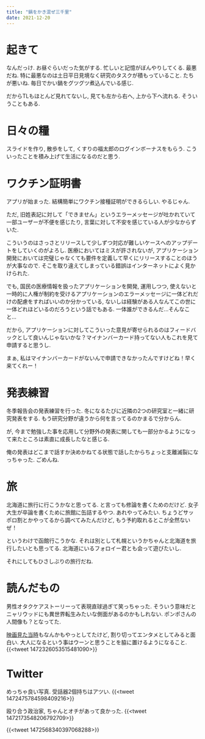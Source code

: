 ```yaml
---
title: "鍋をかき混ぜ三千里"
date: 2021-12-20
---
```


# 起きて
なんだっけ. お昼ぐらいだった気がする. 忙しいと記憶がぼんやりしてくる. 最悪だね. 特に最悪なのは土日平日見境なく研究のタスクが積もっていること. たちが悪いね. 毎日でかい鍋をグツグツ煮込んでいる感じ.

だからTLもほとんど見れてないし, 見ても左から右へ, 上から下へ流れる. そういうこともある.

# 日々の糧
スライドを作り, 散歩をして, くすりの福太郎のログインボーナスをもらう. こういったことを積み上げて生活になるのだと思う.
# ワクチン証明書
アプリが始まった. 結構簡単にワクチン接種証明ができるらしい. やるじゃん.

ただ, 旧姓表記に対して「できません」というエラーメッセージが吐かれていて一部ユーザーが不便を感じたり, 言葉に対して不安を感じている人が少なからずいた.

こういうのはさっさとリリースして少しずつ対応が難しいケースへのアップデートをしていくのがよろし. 医療においてはミスが許されないが, アプリケーション開発においては完璧じゃなくても要件を定義して早くにリリースすることのほうが大事なので. そこを取り違えてしまっている錯誤はインターネットによく見かけられた.

でも, 国民の医療情報を扱ったアプリケーションを開発, 運用しつつ, 使えないと一時的に人権が制約を受けるアプリケーションのエラーメッセージに一体どれだけの配慮をすればいいのか分かっている, ないしは経験がある人なんてこの世に一体どれほどいるのだろうという話でもある. 一体誰ができるんだ...そんなこと...

だから, アプリケーションに対してこういった意見が寄せられるのはフィードバックとして良いんじゃないかな？マイナンバーカード持ってない人もこれを見て申請すると思うし.

まぁ, 私はマイナンバーカードがないんで申請できなかったんですけどね！早く来てくれー！

# 発表練習
冬季報告会の発表練習を行った. 冬になるたびに近隣の2つの研究室と一緒に研究発表をする. もう研究分野が違うから何を言ってるのかまるで分からん.

が, 今まで勉強した事を応用して分野外の発表に関しても一部分かるようになって来たところは素直に成長したなと感じる.

俺の発表はどこまで話すか決めかねてる状態で話したからちょっと支離滅裂になっちゃった. ごめんね.

# 旅
北海道に旅行に行こうかなと思ってる. と言っても修論を書くためのだけど. 女子大生が卒論を書くために旅館に缶詰するやつ. あれやってみたい. ちょうどサッポロ割とかやってるから調べてみたんだけど, もう予約取れるとこが全然ないぜ！

というわけで函館行こうかな. それは別として札幌というかちゃんと北海道を旅行したいとも思ってる. 北海道にいるフォロイー君とも会って遊びたいし.

それにしてもひさしぶりの旅行だね.

# 読んだもの
男性オタクケアストーリーって表現直球過ぎて笑っちゃった. そういう意味だとニャリウッドにも異世界転生みたいな側面があるのかもしれない. ポンポさんの人間像も？となってた.

[映画見た当時](/post/2021-07-05)もなんかもやっとしてたけど, 割り切ってエンタメとしてみると面白い. 大人になるという事はウーンと思うことを脇に置けるようになること.
{{<tweet 1472326053515481090>}}


# Twitter
めっちゃ良い写真. 受話器2個持ちはアツい.
{{<tweet 1472475784598409216>}}

殴り合う政治家, ちゃんとオチがあって良かった.
{{<tweet 1472173548206792709>}}

{{<tweet 1472568340397068288>}}